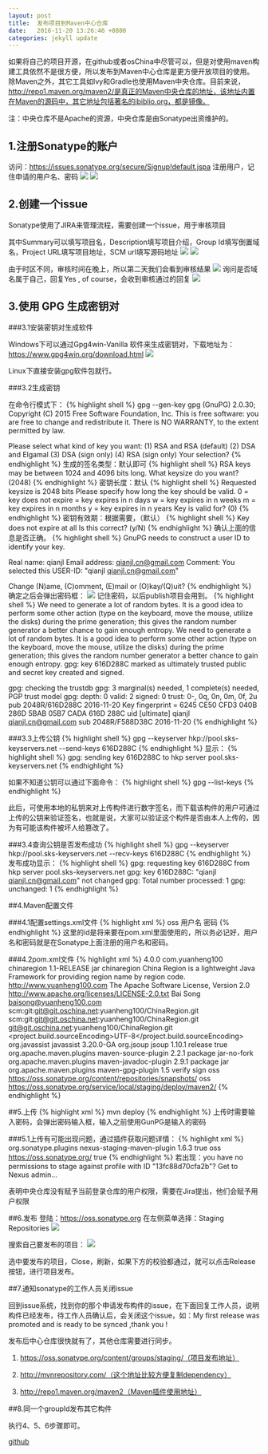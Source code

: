 ```yaml
---
layout: post
title:  发布项目到Maven中心仓库
date:   2016-11-20 13:26:46 +0800
categories: jekyll update
---
```

  
如果将自己的项目开源，在github或者osChina中尽管可以，但是对使用maven构建工具依然不是很方便，所以发布到Maven中心仓库是更方便开放项目的使用。除Maven之外，其它工具如Ivy和Gradle也使用Maven中央仓库。目前来说，http://repo1.maven.org/maven2/是真正的Maven中央仓库的地址，该地址内置在Maven的源码中，其它地址包括著名的ibiblio.org，都是镜像。

注：中央仓库不是Apache的资源，中央仓库是由Sonatype出资维护的。

## 1.注册Sonatype的账户

访问：https://issues.sonatype.org/secure/Signup!default.jspa 注册用户，记住申请的用户名、密码
<img src="/img/2016-11-20/register.jpg" />
<img src="/img/2016-11-20/register_success.jpg" />
	
## 2.创建一个issue

Sonatype使用了JIRA来管理流程，需要创建一个issue，用于审核项目

其中Summary可以填写项目名，Description填写项目介绍，Group Id填写倒置域名，Project URL填写项目地址，SCM url填写源码地址
<img src="/img/2016-11-20/create_issue.jpg" />
<img src="/img/2016-11-20/issue_details.jpg" />

由于时区不同，审核时间在晚上，所以第二天我们会看到审核结果
<img src="/img/2016-11-20/domain_response.jpg" />
询问是否域名属于自己，回复Yes , of course，会收到审核通过的回复
<img src="/img/2016-11-20/configuration_prepared.jpg" />

	
## 3.使用 GPG 生成密钥对

###3.1安装密钥对生成软件

Windows下可以通过Gpg4win-Vanilla 软件来生成密钥对，下载地址为：https://www.gpg4win.org/download.html
<img src="/img/2016-11-20/gunpg.jpg" />

Linux下直接安装gpg软件包就行。

###3.2生成密钥

在命令行模式下：
{% highlight shell %}
gpg --gen-key
gpg (GnuPG) 2.0.30; Copyright (C) 2015 Free Software Foundation, Inc.
This is free software: you are free to change and redistribute it.
There is NO WARRANTY, to the extent permitted by law.

Please select what kind of key you want:
   (1) RSA and RSA (default)
   (2) DSA and Elgamal
   (3) DSA (sign only)
   (4) RSA (sign only)
Your selection?
{% endhighlight %}
生成的签名类型：默认即可
{% highlight shell %}
RSA keys may be between 1024 and 4096 bits long.
What keysize do you want? (2048)
{% endhighlight %}
密钥长度：默认
{% highlight shell %}
Requested keysize is 2048 bits
Please specify how long the key should be valid.
         0 = key does not expire
      <n>  = key expires in n days
      <n>w = key expires in n weeks
      <n>m = key expires in n months
      <n>y = key expires in n years
Key is valid for? (0)
{% endhighlight %}
密钥有效期：根据需要，（默认）
{% highlight shell %}
Key does not expire at all
Is this correct? (y/N)
{% endhighlight %}
确认上面的信息是否正确。
{% highlight shell %}
GnuPG needs to construct a user ID to identify your key.

Real name: qianjl
Email address: qianjl.cn@gmail.com
Comment:
You selected this USER-ID:
    "qianjl <qianjl.cn@gmail.com>"

Change (N)ame, (C)omment, (E)mail or (O)kay/(Q)uit?
{% endhighlight %}
确定之后会弹出密码框：
<img src="/img/2016-11-20/passphrase_box.jpg" />
记住密码，以后publish项目会用到。
{% highlight shell %}
We need to generate a lot of random bytes. It is a good idea to perform
some other action (type on the keyboard, move the mouse, utilize the
disks) during the prime generation; this gives the random number
generator a better chance to gain enough entropy.
We need to generate a lot of random bytes. It is a good idea to perform
some other action (type on the keyboard, move the mouse, utilize the
disks) during the prime generation; this gives the random number
generator a better chance to gain enough entropy.
gpg: key 616D288C marked as ultimately trusted
public and secret key created and signed.

gpg: checking the trustdb
gpg: 3 marginal(s) needed, 1 complete(s) needed, PGP trust model
gpg: depth: 0  valid:   2  signed:   0  trust: 0-, 0q, 0n, 0m, 0f, 2u
pub   2048R/616D288C 2016-11-20
      Key fingerprint = 6245 CE50 CFD3 040B 286D  5BAB 05B7 CADA 616D 288C
uid       [ultimate] qianjl <qianjl.cn@gmail.com>
sub   2048R/F588D38C 2016-11-20
{% endhighlight %}

###3.3上传公钥
{% highlight shell %}
gpg --keyserver hkp://pool.sks-keyservers.net --send-keys 616D288C
{% endhighlight %}
显示：
{% highlight shell %}
gpg: sending key 616D288C to hkp server pool.sks-keyservers.net
{% endhighlight %}

如果不知道公钥可以通过下面命令：
{% highlight shell %}
gpg --list-keys
{% endhighlight %}

此后，可使用本地的私钥来对上传构件进行数字签名，而下载该构件的用户可通过上传的公钥来验证签名，也就是说，大家可以验证这个构件是否由本人上传的，因为有可能该构件被坏人给篡改了。

###3.4查询公钥是否发布成功
{% highlight shell %}
gpg --keyserver hkp://pool.sks-keyservers.net --recv-keys 616D288C
{% endhighlight %}
发布成功显示：
{% highlight shell %}
gpg: requesting key 616D288C from hkp server pool.sks-keyservers.net
gpg: key 616D288C: "qianjl <qianjl.cn@gmail.com>" not changed
gpg: Total number processed: 1
gpg:              unchanged: 1
{% endhighlight %}

##4.Maven配置文件

###4.1配置settings.xml文件
{% highlight xml %}
<servers>
    <server>
        <id>oss</id>
        <username>用户名</username>
        <password>密码</password>
    </server>
</servers>
{% endhighlight %}
这里的id是将来要在pom.xml里面使用的，所以务必记好，用户名和密码就是在Sonatype上面注册的用户名和密码。

###4.2pom.xml文件
{% highlight xml %}
<project xmlns="http://maven.apache.org/POM/4.0.0" xmlns:xsi="http://www.w3.org/2001/XMLSchema-instance" xsi:schemaLocation="http://maven.apache.org/POM/4.0.0 http://maven.apache.org/maven-v4_0_0.xsd">
	<modelVersion>4.0.0</modelVersion>
	<groupId>com.yuanheng100</groupId>
	<artifactId>chinaregion</artifactId>
	<version>1.1-RELEASE</version>
	<packaging>jar</packaging>
	<name>chinaregion</name>
	<description>
		China Region is a lightweight Java Framework for providing region name by region code.
	</description>
	<url>http://www.yuanheng100.com</url>
	<licenses>
		<license>
			<name>The Apache Software License, Version 2.0</name>
			<url>http://www.apache.org/licenses/LICENSE-2.0.txt</url>
		</license>
	</licenses>
	<developers>
		<developer>
			<name>Bai Song</name>
			<email>baisong@yuanheng100.com</email>
		</developer>
	</developers>
	<scm>
		<connection>
			scm:git:git@git.oschina.net:yuanheng100/ChinaRegion.git
		</connection>
		<developerConnection>
			scm:git:git@git.oschina.net:yuanheng100/ChinaRegion.git
		</developerConnection>
		<url>git@git.oschina.net:yuanheng100/ChinaRegion.git</url>
	</scm>
	<properties>
		<project.build.sourceEncoding>UTF-8</project.build.sourceEncoding>
	</properties>
	<dependencies>
		<dependency>
			<groupId>org.javassist</groupId>
			<artifactId>javassist</artifactId>
			<version>3.20.0-GA</version>
		</dependency>
		<dependency>
			<groupId>org.jsoup</groupId>
			<artifactId>jsoup</artifactId>
			<version>1.10.1</version>
		</dependency>
	</dependencies>
	<profiles>
		<profile>
			<id>release</id>
			<activation>
            	<activeByDefault>true</activeByDefault>
        	</activation>
			<build>
				<plugins>
					<!--  Source  -->
					<plugin>
						<groupId>org.apache.maven.plugins</groupId>
						<artifactId>maven-source-plugin</artifactId>
						<version>2.2.1</version>
						<executions>
							<execution>
								<phase>package</phase>
								<goals>
									<goal>jar-no-fork</goal>
								</goals>
							</execution>
						</executions>
					</plugin>
					<!--  Javadoc  -->
					<plugin>
						<groupId>org.apache.maven.plugins</groupId>
						<artifactId>maven-javadoc-plugin</artifactId>
						<version>2.9.1</version>
						<executions>
							<execution>
								<phase>package</phase>
								<goals>
									<goal>jar</goal>
								</goals>
							</execution>
						</executions>
					</plugin>
					<!--  GPG  -->
					<plugin>
						<groupId>org.apache.maven.plugins</groupId>
						<artifactId>maven-gpg-plugin</artifactId>
						<version>1.5</version>
						<executions>
							<execution>
								<phase>verify</phase>
								<goals>
									<goal>sign</goal>
								</goals>
							</execution>
						</executions>
					</plugin>
				</plugins>
			</build>
		<distributionManagement>
			<snapshotRepository>
				<id>oss</id>
				<url>
					https://oss.sonatype.org/content/repositories/snapshots/
				</url>
			</snapshotRepository>
			<repository>
				<id>oss</id>
				<url>
					https://oss.sonatype.org/service/local/staging/deploy/maven2/
				</url>
			</repository>
		</distributionManagement>
		</profile>
	</profiles>
</project>
{% endhighlight %}

##5.上传
{% highlight xml %}
mvn deploy
{% endhighlight %}
上传时需要输入密码，会弹出密码输入框，输入之前使用GunPG是输入的密码


###5.1上传有可能出现问题，通过插件获取问题详情：
{% highlight xml %}
<plugin>
    <groupId>org.sonatype.plugins</groupId>
    <artifactId>nexus-staging-maven-plugin</artifactId>
    <version>1.6.3</version>
    <extensions>true</extensions>
    <configuration>
        <serverId>oss</serverId>
        <nexusUrl>https://oss.sonatype.org/</nexusUrl>
        <autoReleaseAfterClose>true</autoReleaseAfterClose>
    </configuration>
</plugin>
{% endhighlight %}
若出现：you have no permissions to stage against profile with ID "13fc88d70cfa2b"? Get to Nexus admin...

表明中央仓库没有赋予当前登录仓库的用户权限，需要在Jira提出，他们会赋予用户权限

##6.发布
登陆：https://oss.sonatype.org
在左侧菜单选择：Staging Repositories
<img src="/img/2016-11-20/staging_repositories.jpg" />

搜索自己要发布的项目：
<img src="/img/2016-11-20/repositories_search.jpg" />

选中要发布的项目，Close，刷新，如果下方的校验都通过，就可以点击Release按钮，进行项目发布。

##7.通知sonatype的工作人员关闭issue

回到issue系统，找到你的那个申请发布构件的issue，在下面回复工作人员，说明构件已经发布，待工作人员确认后，会关闭这个issue，如：My first release was promoted and is ready to be synced ,thank you !

发布后中心仓库很快就有了，其他仓库需要进行同步。

1. https://oss.sonatype.org/content/groups/staging/（项目发布地址）

2. http://mvnrepository.com/（这个地址比较方便复制dependency）

3. http://repo1.maven.org/maven2（Maven插件使用地址）

##8.同一个groupId发布其它构件

执行4、5、6步骤即可。


[github][github]

[github]: https://github.com/jlqian